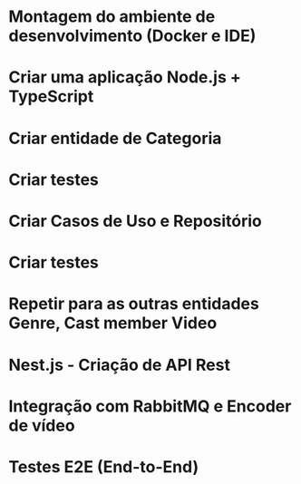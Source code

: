 # Montagem do ambiente de desenvolvimento (Docker e IDE)
# Criar uma aplicação Node.js + TypeScript
# Criar entidade de Categoria
# Criar testes
# Criar Casos de Uso e Repositório
# Criar testes

# Repetir para as outras entidades Genre, Cast member Video
 
# Nest.js - Criação de API Rest
# Integração com RabbitMQ e Encoder de vídeo
# Testes E2E (End-to-End)